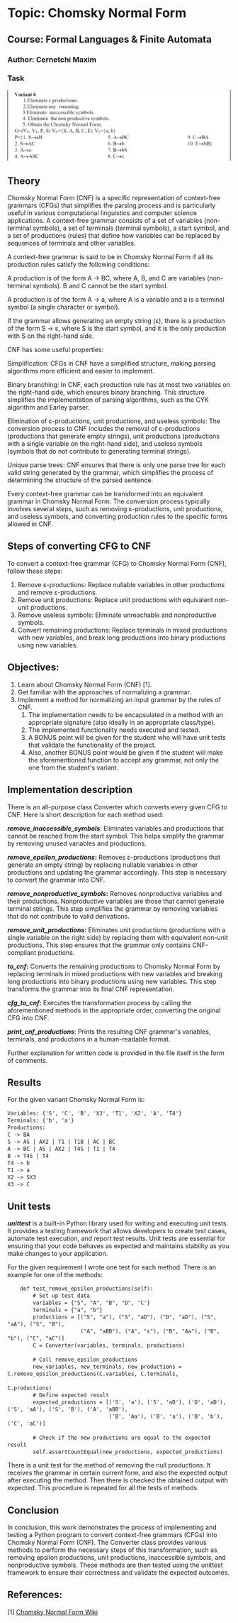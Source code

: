 # Topic: Chomsky Normal Form
## Course: Formal Languages & Finite Automata
### Author: Cernetchi Maxim
### Task
![Task](Images/var6.png)
## Theory
<p>
Chomsky Normal Form (CNF) is a specific representation of context-free grammars (CFGs) that simplifies the parsing process and is particularly useful in various computational linguistics and computer science applications. A context-free grammar consists of a set of variables (non-terminal symbols), a set of terminals (terminal symbols), a start symbol, and a set of productions (rules) that define how variables can be replaced by sequences of terminals and other variables.

A context-free grammar is said to be in Chomsky Normal Form if all its production rules satisfy the following conditions:

A production is of the form A -> BC, where A, B, and C are variables (non-terminal symbols). B and C cannot be the start symbol.

A production is of the form A -> a, where A is a variable and a is a terminal symbol (a single character or symbol).

If the grammar allows generating an empty string (ε), there is a production of the form S -> ε, where S is the start symbol, and it is the only production with S on the right-hand side.

CNF has some useful properties:

Simplification: CFGs in CNF have a simplified structure, making parsing algorithms more efficient and easier to implement.

Binary branching: In CNF, each production rule has at most two variables on the right-hand side, which ensures binary branching. This structure simplifies the implementation of parsing algorithms, such as the CYK algorithm and Earley parser.

Elimination of ε-productions, unit productions, and useless symbols: The conversion process to CNF includes the removal of ε-productions (productions that generate empty strings), unit productions (productions with a single variable on the right-hand side), and useless symbols (symbols that do not contribute to generating terminal strings).

Unique parse trees: CNF ensures that there is only one parse tree for each valid string generated by the grammar, which simplifies the process of determining the structure of the parsed sentence.

Every context-free grammar can be transformed into an equivalent grammar in Chomsky Normal Form. The conversion process typically involves several steps, such as removing ε-productions, unit productions, and useless symbols, and converting production rules to the specific forms allowed in CNF.
</p>

## Steps of converting CFG to CNF
To convert a context-free grammar (CFG) to Chomsky Normal Form (CNF), follow these steps:

1. Remove ε-productions: Replace nullable variables in other productions and remove ε-productions.
2. Remove unit productions: Replace unit productions with equivalent non-unit productions.
3. Remove useless symbols: Eliminate unreachable and nonproductive symbols.
4. Convert remaining productions: Replace terminals in mixed productions with new variables, and break long productions into binary productions using new variables.

## Objectives:
1. Learn about Chomsky Normal Form (CNF) [1].
2. Get familiar with the approaches of normalizing a grammar.
3. Implement a method for normalizing an input grammar by the rules of CNF.
    1. The implementation needs to be encapsulated in a method with an appropriate signature (also ideally in an appropriate class/type).
    2. The implemented functionality needs executed and tested.
    3. A BONUS point will be given for the student who will have unit tests that validate the functionality of the project.
    4. Also, another BONUS point would be given if the student will make the aforementioned function to accept any grammar, not only the one from the student's variant.

## Implementation description
There is an all-purpose class Converter which converts every given CFG to CNF. Here is short description for each method used:

**_remove_inaccessible_symbols_**: Eliminates variables and productions that cannot be reached from the start symbol. This helps simplify the grammar by removing unused variables and productions.

**_remove_epsilon_productions_:** Removes ε-productions (productions that generate an empty string) by replacing nullable variables in other productions and updating the grammar accordingly. This step is necessary to convert the grammar into CNF.

**_remove_nonproductive_symbols_:** Removes nonproductive variables and their productions. Nonproductive variables are those that cannot generate terminal strings. This step simplifies the grammar by removing variables that do not contribute to valid derivations.

**_remove_unit_productions_:** Eliminates unit productions (productions with a single variable on the right side) by replacing them with equivalent non-unit productions. This step ensures that the grammar only contains CNF-compliant productions.

**_to_cnf_:** Converts the remaining productions to Chomsky Normal Form by replacing terminals in mixed productions with new variables and breaking long productions into binary productions using new variables. This step transforms the grammar into its final CNF representation.

**_cfg_to_cnf_:** Executes the transformation process by calling the aforementioned methods in the appropriate order, converting the original CFG into CNF.

**_print_cnf_productions_**: Prints the resulting CNF grammar's variables, terminals, and productions in a human-readable format.

Further explanation for written code is provided in the file itself in the form of comments.
## Results
For the given variant Chomsky Normal Form is:
```
Variables: {'S', 'C', 'B', 'X3', 'T1', 'X2', 'A', 'T4'}
Terminals: {'b', 'a'}
Productions:
C -> BA
S -> AS | AX2 | T1 | T1B | AC | BC
A -> BC | AS | AX2 | T4S | T1 | T4
B -> T4S | T4
T4 -> b
T1 -> a
X2 -> SX3
X3 -> C

```
## Unit tests
**_unittest_** is a built-in Python library used for writing and executing unit tests. It provides a testing framework that allows developers to create test cases, automate test execution, and report test results. Unit tests are essential for ensuring that your code behaves as expected and maintains stability as you make changes to your application.

For the given requirement I wrote one test for each method.
There is an example for one of the methods:
```
    def test_remove_epsilon_productions(self):
        # Set up test data
        variables = {"S", "A", "B", "D", 'C'}
        terminals = {"a", "b"}
        productions = [("S", "a"), ("S", "aD"), ("D", "aD"), ("S", "aA"), ("S", "B"),
                       ("A", "aBB"), ("A", "ε"), ("B", "Aa"), ("B", "b"), ("C", "aC")]
        C = Converter(variables, terminals, productions)

        # Call remove_epsilon_productions
        new_variables, new_terminals, new_productions = C.remove_epsilon_productions(C.variables, C.terminals,
                                                                                     C.productions)
        # Define expected result
        expected_productions = [('S', 'a'), ('S', 'aD'), ('D', 'aD'), ('S', 'aA'), ('S', 'B'), ('A', 'aBB'),
                                ('B', 'Aa'), ('B', 'a'), ('B', 'b'), ('C', 'aC')]

        # Check if the new productions are equal to the expected result
        self.assertCountEqual(new_productions, expected_productions)
```
There is a unit test for the method of removing the null productions. It receives the grammar in certain current form, and also the expected output after executing the method. 
Then there is checked the obtained output with expected. This procedure is repeated for all the tests of methods.

## Conclusion
In conclusion, this work demonstrates the process of implementing and testing a Python program to convert context-free grammars (CFGs) into Chomsky Normal Form (CNF). The Converter class provides various methods to perform the necessary steps of this transformation, such as removing epsilon productions, unit productions, inaccessible symbols, and nonproductive symbols. These methods are then tested using the unittest framework to ensure their correctness and validate the expected outcomes.
## References:
[1] [Chomsky Normal Form Wiki](https://en.wikipedia.org/wiki/Chomsky_normal_form)
